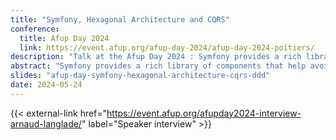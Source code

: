 ```yaml
---
title: "Symfony, Hexagonal Architecture and CQRS"
conference:
  title: Afup Day 2024
  link: https://event.afup.org/afup-day-2024/afup-day-2024-poitiers/
description: "Talk at the Afup Day 2024 : Symfony provides a rich library of components that help avoid reinventing the wheel. Thanks to Symfony, I have been able to create several applications by focusing on business issues rather than technical details. However, it is essential to design an application well to ensure easy evolution and maintenance. During this presentation, I will show you how I designed the architecture of my applications using only a few Symfony components and applying patterns such as hexagonal architecture and CQRS."
abstract: "Symfony provides a rich library of components that help avoid reinventing the wheel. Thanks to Symfony, I have been able to create several applications by focusing on business issues rather than technical details. However, it is essential to design an application well to ensure easy evolution and maintenance. During this presentation, I will show you how I designed the architecture of my applications using only a few Symfony components and applying patterns such as hexagonal architecture and CQRS."
slides: "afup-day-symfony-hexagonal-architecture-cqrs-ddd"
date: 2024-05-24
---
```


{{< external-link href="https://event.afup.org/afupday2024-interview-arnaud-langlade/" label="Speaker interview" >}}
